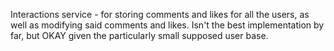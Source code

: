 Interactions service - for storing comments and likes for all the users, as well as modifying said comments and likes. Isn't the best implementation by far, but OKAY given the particularly small supposed user base.